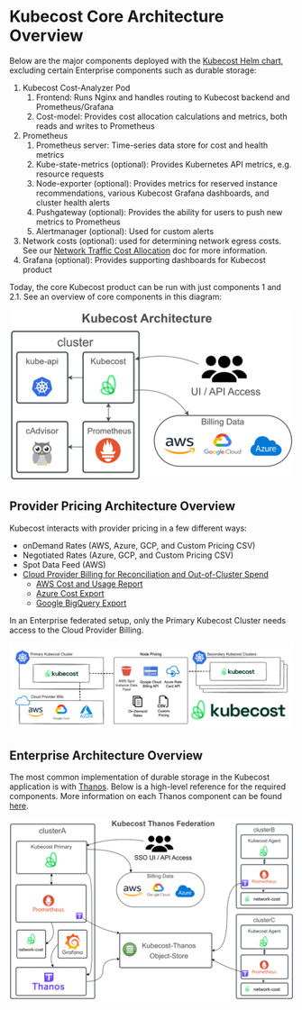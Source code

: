 # Kubecost Core Architecture Overview

Below are the major components deployed with the [Kubecost Helm chart](install.md), excluding certain Enterprise components such as durable storage:

1. Kubecost Cost-Analyzer Pod
   1. Frontend: Runs Nginx and handles routing to Kubecost backend and Prometheus/Grafana
   2. Cost-model: Provides cost allocation calculations and metrics, both reads and writes to Prometheus
2. Prometheus
   1. Prometheus server: Time-series data store for cost and health metrics
   2. Kube-state-metrics (optional): Provides Kubernetes API metrics, e.g. resource requests
   3. Node-exporter (optional): Provides metrics for reserved instance recommendations, various Kubecost Grafana dashboards, and cluster health alerts
   4. Pushgateway (optional): Provides the ability for users to push new metrics to Prometheus
   5. Alertmanager (optional): Used for custom alerts
3. Network costs (optional): used for determining network egress costs. See our [Network Traffic Cost Allocation](https://www.google.com/search?q=network+traffic+cost+allocation\&oq=network+traffic+cost+allocation\&aqs=chrome..69i57j69i60.5238j0j1\&sourceid=chrome\&ie=UTF-8) doc for more information.
4. Grafana (optional): Provides supporting dashboards for Kubecost product

Today, the core Kubecost product can be run with just components 1 and 2.1. See an overview of core components in this diagram:

![Architecture Overview](/images/arch.png)

## Provider Pricing Architecture Overview

Kubecost interacts with provider pricing in a few different ways:

* onDemand Rates (AWS, Azure, GCP, and Custom Pricing CSV)
* Negotiated Rates (Azure, GCP, and Custom Pricing CSV)
* Spot Data Feed (AWS)
* [Cloud Provider Billing for Reconciliation and Out-of-Cluster Spend](cloud-integration.md)
  * [AWS Cost and Usage Report](aws-cloud-integrations.md)
  * [Azure Cost Export](azure-out-of-cluster.md)
  * [Google BigQuery Export](gcp-out-of-cluster.md)

In an Enterprise federated setup, only the Primary Kubecost Cluster needs access to the Cloud Provider Billing.

![Provider Pricing Overview](/images/cloud-bill-diagram.png)

## Enterprise Architecture Overview

The most common implementation of durable storage in the Kubecost application is with [Thanos](https://thanos.io/). Below is a high-level reference for the required components. More information on each Thanos component can be found [here](https://thanos.io/tip/components/).

![Thanos Overview](/images/thanos-architecture.png)
